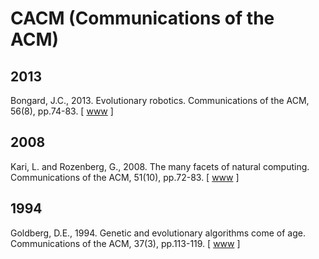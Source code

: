 # CACM (Communications of the ACM)

## 2013

Bongard, J.C., 2013. Evolutionary robotics. Communications of the ACM, 56(8), pp.74-83. [ [www](https://dl.acm.org/doi/abs/10.1145/2493883) ]

## 2008

Kari, L. and Rozenberg, G., 2008. The many facets of natural computing. Communications of the ACM, 51(10), pp.72-83. [ [www](https://dl.acm.org/doi/fullHtml/10.1145/1400181.1400200) ]

## 1994

Goldberg, D.E., 1994. Genetic and evolutionary algorithms come of age. Communications of the ACM, 37(3), pp.113-119. [ [www](https://dl.acm.org/doi/10.1145/175247.175259) ]

